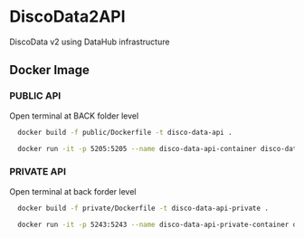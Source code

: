 # DiscoData2API
DiscoData v2 using DataHub infrastructure

## Docker Image

### PUBLIC API

Open terminal at BACK folder level

```bash
  docker build -f public/Dockerfile -t disco-data-api .
```
```bash
  docker run -it -p 5205:5205 --name disco-data-api-container disco-data-api
```

### PRIVATE API
Open terminal at back forder level


```bash
  docker build -f private/Dockerfile -t disco-data-api-private .
```
```bash
  docker run -it -p 5243:5243 --name disco-data-api-private-container disco-data-api-private
```